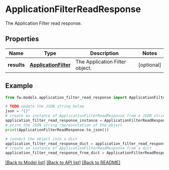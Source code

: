 # ApplicationFilterReadResponse

The Application Filter read response.

## Properties

Name | Type | Description | Notes
------------ | ------------- | ------------- | -------------
**results** | [**ApplicationFilter**](ApplicationFilter.md) | The Application Filter object. | [optional] 

## Example

```python
from fw.models.application_filter_read_response import ApplicationFilterReadResponse

# TODO update the JSON string below
json = "{}"
# create an instance of ApplicationFilterReadResponse from a JSON string
application_filter_read_response_instance = ApplicationFilterReadResponse.from_json(json)
# print the JSON string representation of the object
print(ApplicationFilterReadResponse.to_json())

# convert the object into a dict
application_filter_read_response_dict = application_filter_read_response_instance.to_dict()
# create an instance of ApplicationFilterReadResponse from a dict
application_filter_read_response_from_dict = ApplicationFilterReadResponse.from_dict(application_filter_read_response_dict)
```
[[Back to Model list]](../README.md#documentation-for-models) [[Back to API list]](../README.md#documentation-for-api-endpoints) [[Back to README]](../README.md)


